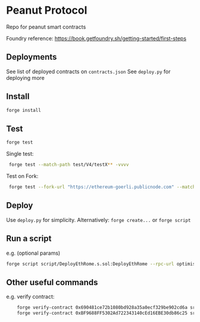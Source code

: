 # Peanut Protocol

Repo for peanut smart contracts

Foundry reference: https://book.getfoundry.sh/getting-started/first-steps

## Deployments

See list of deployed contracts on `contracts.json`
See `deploy.py` for deploying more

## Install

```bash
forge install
```

## Test

```bash
forge test
```

Single test:
```bash
 forge test --match-path test/V4/testX** -vvvv
```

Test on Fork:
```bash
 forge test --fork-url "https://ethereum-goerli.publicnode.com" --match-path test/V4/testWithdrawDepositXChain** -vvvv
```

## Deploy

Use `deploy.py` for simplicity.
Alternatively: `forge create...` or `forge script`

## Run a script

e.g. (optional params)

```bash
forge script script/DeployEthRome.s.sol:DeployEthRome --rpc-url optimism-goerli --broadcast --verify -vvvv --legacy
```

## Other useful commands

e.g. verify contract:
    
```bash
    forge verify-contract 0x690481ce72b1080bd928a35a0ecf329be902cd6a src/V4/PeanutV4.2.sol:PeanutV4 --watch --chain base
    forge verify-contract 0xBF9688FF5302Ad722343140cEd16EBE30db86c25 src/V4/PeanutRouter.sol:PeanutV4Router --watch --chain polygon
```